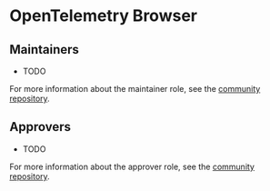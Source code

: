 # OpenTelemetry Browser

## Maintainers

- TODO

For more information about the maintainer role, see the [community repository](https://github.com/open-telemetry/community/blob/main/guides/contributor/membership.md#maintainer).

## Approvers

- TODO

For more information about the approver role, see the [community repository](https://github.com/open-telemetry/community/blob/main/guides/contributor/membership.md#approver).
